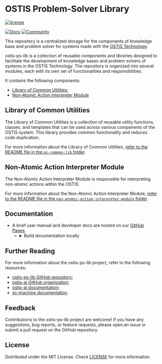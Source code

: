 # OSTIS Problem-Solver Library

[![license](https://img.shields.io/badge/License-Apache-yellow.svg)](LICENSE)

[![Docs](https://img.shields.io/badge/Docs-gray?style=for-the-badge&logo=read-the-docs)](https://ostis-ai.github.io/ostis-ps-lib)
[![Community](https://img.shields.io/badge/-Community-teal?style=for-the-badge&logo=matrix)](https://app.element.io/index.html#/room/#ostis_tech_support:matrix.org)

This repository is a centralized storage for the components of knowledge base and problem solver for systems made with the [OSTIS Technology](https://github.com/ostis-ai).

ostis-ps-lib is a collection of reusable components and libraries designed to facilitate the development of knowledge bases and problem solvers of systems in the OSTIS Technology. The repository is organized into several modules, each with its own set of functionalities and responsibilities.

It contains the following components: 

- [Library of Common Utilities](#library-of-common-utilities);
- [Non-Atomic Action Interpreter Module](#non-atomic-action-interpreter-module)

## Library of Common Utilities

The Library of Common Utilities is a collection of reusable utility functions, classes, and templates that can be used across various components of the OSTIS system. This library provides common functionality and reduces code duplication.

For more information about the Library of Common Utilities, [refer to the README file in the `ps-common-lib` folder](https://github.com/ostis-ai/ostis-ps-lib/tree/main/ps-common-lib).

## Non-Atomic Action Interpreter Module

The Non-Atomic Action Interpreter Module is responsible for interpreting non-atomic actions within the OSTIS.

For more information about the Non-Atomic Action Interpreter Module, [refer to the README file in the `non-atomic-action-interpreter-module` folder](https://github.com/ostis-ai/ostis-ps-lib/tree/main/non-atomic-action-interpreter-module).

## Documentation

- A brief user manual and developer docs are hosted on our [GitHub Pages](https://ostis-ai.github.io/ostis-ps-lib).
  - <details>
      <summary>Build documentation locally</summary>

    ```sh
    pip3 install mkdocs mkdocs-material
    mkdocs serve --config-file _docs-config/mkdocs.yml
    # and open http://127.0.0.1:8021/ in your browser
    ```
    </details>

## Further Reading

For more information about the ostis-ps-lib project, refer to the following resources:

- [ostis-ps-lib GitHub repository](https://github.com/ostis-ai/ostis-ps-lib);
- [ostis-ai GitHub organization](https://github.com/ostis-ai);
- [ostis-ai documentation](https://ostis-ai.github.io/);
- [sc-machine documentation](https://ostis-ai.github.io/sc-machine/).

## Feedback

Contributions to the ostis-ps-lib project are welcome! If you have any suggestions, bug reports, or feature requests, please open an issue or submit a pull request on the GitHub repository.

## License

Distributed under the MIT License. Check [LICENSE](LICENSE) for more information.
